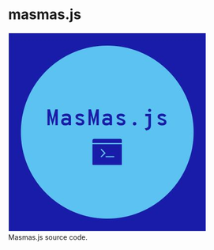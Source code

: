 # masmas.js  
![Logo](https://raw.githubusercontent.com/MasMas-js/masmas.js/master/MasMasJs.JPG)  
Masmas.js source code.
